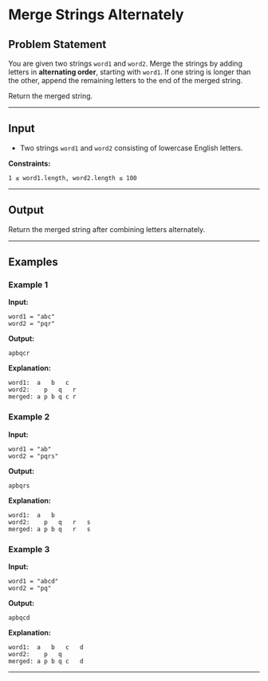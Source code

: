# Merge Strings Alternately

## Problem Statement

You are given two strings `word1` and `word2`. Merge the strings by adding letters in **alternating order**, starting with `word1`. If one string is longer than the other, append the remaining letters to the end of the merged string.

Return the merged string.

---

## Input

* Two strings `word1` and `word2` consisting of lowercase English letters.

**Constraints:**

```
1 ≤ word1.length, word2.length ≤ 100
```

---

## Output

Return the merged string after combining letters alternately.

---

## Examples

### Example 1

**Input:**

```
word1 = "abc"
word2 = "pqr"
```

**Output:**

```
apbqcr
```

**Explanation:**

```
word1:  a   b   c
word2:    p   q   r
merged: a p b q c r
```

### Example 2

**Input:**

```
word1 = "ab"
word2 = "pqrs"
```

**Output:**

```
apbqrs
```

**Explanation:**

```
word1:  a   b
word2:    p   q   r   s
merged: a p b q   r   s
```

### Example 3

**Input:**

```
word1 = "abcd"
word2 = "pq"
```

**Output:**

```
apbqcd
```

**Explanation:**

```
word1:  a   b   c   d
word2:    p   q
merged: a p b q c   d
```

---
